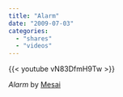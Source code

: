 ```yaml
---
title: "Alarm"
date: "2009-07-03"
categories:
  - "shares"
  - "videos"
---
```


{{< youtube vN83DfmH9Tw >}}

_Alarm_ by [Mesai](http://www.mesai.co.kr/)
